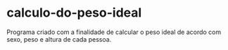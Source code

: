 # calculo-do-peso-ideal
 Programa criado com a finalidade de calcular o peso ideal de acordo com sexo, peso e altura de cada pessoa.
